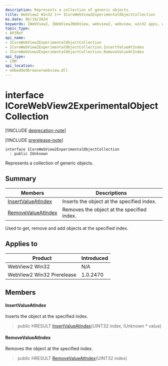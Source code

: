 ```yaml
---
description: Represents a collection of generic objects.
title: WebView2 Win32 C++ ICoreWebView2ExperimentalObjectCollection
ms.date: 06/19/2024
keywords: IWebView2, IWebView2WebView, webview2, webview, win32 apps, win32, edge, ICoreWebView2, ICoreWebView2Controller, browser control, edge html, ICoreWebView2ExperimentalObjectCollection
topic_type: 
- APIRef
api_name:
- ICoreWebView2ExperimentalObjectCollection
- ICoreWebView2ExperimentalObjectCollection.InsertValueAtIndex
- ICoreWebView2ExperimentalObjectCollection.RemoveValueAtIndex
api_type:
- COM
api_location:
- embeddedbrowserwebview.dll
---
```


# interface ICoreWebView2ExperimentalObjectCollection

[!INCLUDE [deprecation-note](../includes/deprecation-note.md)]

[!INCLUDE [prerelease-note](../includes/prerelease-note.md)]

```
interface ICoreWebView2ExperimentalObjectCollection
  : public IUnknown
```

Represents a collection of generic objects.

## Summary

 Members                        | Descriptions
--------------------------------|---------------------------------------------
[InsertValueAtIndex](#insertvalueatindex) | Inserts the object at the specified index.
[RemoveValueAtIndex](#removevalueatindex) | Removes the object at the specified index.

Used to get, remove and add objects at the specified index.

## Applies to

Product                         | Introduced
--------------------------------|---------------------------------------------
WebView2 Win32            |    N/A
WebView2 Win32 Prerelease |    1.0.2470

## Members

#### InsertValueAtIndex

Inserts the object at the specified index.

> public HRESULT [InsertValueAtIndex](#insertvalueatindex)(UINT32 index, IUnknown * value)

#### RemoveValueAtIndex

Removes the object at the specified index.

> public HRESULT [RemoveValueAtIndex](#removevalueatindex)(UINT32 index)

